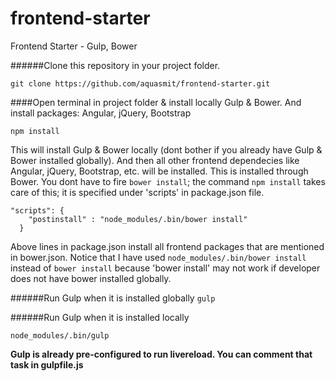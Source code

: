 # frontend-starter
Frontend Starter - Gulp, Bower

######Clone this repository in your project folder.
````
git clone https://github.com/aquasmit/frontend-starter.git
````

####Open terminal in project folder & install locally Gulp & Bower. And install packages: Angular, jQuery, Bootstrap
````
npm install
````
This will install Gulp & Bower locally (dont bother if you already have Gulp & Bower installed globally). And then all other frontend dependecies like Angular, jQuery, Bootstrap, etc. will be installed. This is installed through Bower. You dont have to fire `bower install`; the command `npm install` takes care of this; it is specified under 'scripts' in package.json file.
````
"scripts": {
    "postinstall" : "node_modules/.bin/bower install" 
  }
````
Above lines in package.json install all frontend packages that are mentioned in bower.json. Notice that I have used `node_modules/.bin/bower install` instead of `bower install` because 'bower install' may not work if developer does not have bower installed globally.


######Run Gulp when it is installed globally
`gulp`

######Run Gulp when it is installed locally
````
node_modules/.bin/gulp
````

**Gulp is already pre-configured to run livereload. You can comment that task in gulpfile.js**
